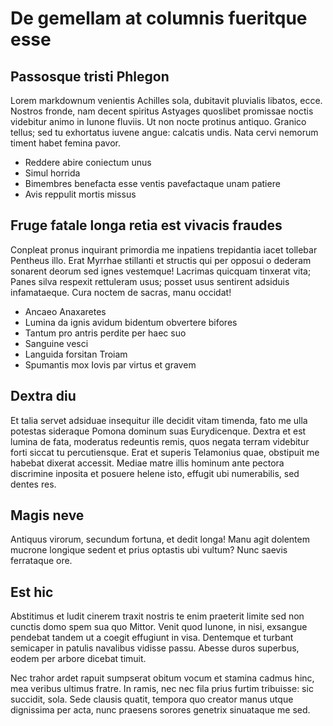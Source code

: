 # De gemellam at columnis fueritque esse

## Passosque tristi Phlegon

Lorem markdownum venientis Achilles sola, dubitavit pluvialis libatos, ecce.
Nostros fronde, nam decent spiritus Astyages quoslibet promissae noctis
videbitur animo in Iunone fluviis. Ut non nocte protinus antiquo. Granico
tellus; sed tu exhortatus iuvene angue: calcatis undis. Nata cervi nemorum
timent habet femina pavor.

- Reddere abire coniectum unus
- Simul horrida
- Bimembres benefacta esse ventis pavefactaque unam patiere
- Avis reppulit mortis missus

## Fruge fatale longa retia est vivacis fraudes

Conpleat pronus inquirant primordia me inpatiens trepidantia iacet tollebar
Pentheus illo. Erat Myrrhae stillanti et structis qui per opposui o dederam
sonarent deorum sed ignes vestemque! Lacrimas quicquam tinxerat vita; Panes
silva respexit rettuleram usus; posset usus sentirent adsiduis infamataeque.
Cura noctem de sacras, manu occidat!

- Ancaeo Anaxaretes
- Lumina da ignis avidum bidentum obvertere bifores
- Tantum pro antris perdite per haec suo
- Sanguine vesci
- Languida forsitan Troiam
- Spumantis mox Iovis par virtus et gravem

## Dextra diu

Et talia servet adsiduae insequitur ille decidit vitam timenda, fato me ulla
potestas sideraque Pomona dominum suas Eurydicenque. Dextra et est lumina de
fata, moderatus redeuntis remis, quos negata terram videbitur forti siccat tu
percutiensque. Erat et superis Telamonius quae, obstipuit me habebat dixerat
accessit. Mediae matre illis hominum ante pectora discrimine inposita et posuere
helene isto, effugit ubi numerabilis, sed dentes res.

## Magis neve

Antiquus virorum, secundum fortuna, et dedit longa! Manu agit dolentem mucrone
longique sedent et prius optastis ubi vultum? Nunc saevis ferrataque ore.

## Est hic

Abstitimus et ludit cinerem traxit nostris te enim praeterit limite sed non
cunctis domo spem sua quo Mittor. Venit quod Iunone, in nisi, exsangue pendebat
tandem ut a coegit effugiunt in visa. Dentemque et turbant semicaper in patulis
navalibus vidisse passu. Abesse duros superbus, eodem per arbore dicebat timuit.

Nec trahor ardet rapuit sumpserat obitum vocum et stamina cadmus hinc, mea
veribus ultimus fratre. In ramis, nec nec fila prius furtim tribuisse: sic
succidit, sola. Sede clausis quatit, tempora quo creator manus utque dignissima
per acta, nunc praesens sorores genetrix sinuataque me sed.